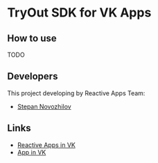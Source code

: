 # TryOut SDK for VK Apps

## How to use
TODO

## Developers
This project developing by Reactive Apps Team:
*   [Stepan Novozhilov](https://vk.me/this.state.user)

## Links
*   [Reactive Apps in VK](https://vk.com/reactapps)
*   [App in VK](https://vk.com/thetryout)